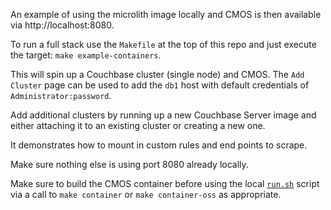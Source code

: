 An example of using the microlith image locally and CMOS is then available via http://localhost:8080.

To run a full stack use the `Makefile` at the top of this repo and just execute the target: `make example-containers`.

This will spin up a Couchbase cluster (single node) and CMOS.
The `Add Cluster` page can be used to add the `db1` host with default credentials of `Administrator:password`.

Add additional clusters by running up a new Couchbase Server image and either attaching it to an existing cluster or creating a new one.

It demonstrates how to mount in custom rules and end points to scrape.

Make sure nothing else is using port 8080 already locally.

Make sure to build the CMOS container before using the local [`run.sh`](./run.sh) script via a call to `make container` or `make container-oss` as appropriate.
